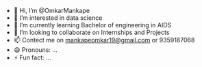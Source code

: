 - 👋 Hi, I’m @OmkarMankape
- 👀 I’m interested in data science
- 🌱 I’m currently learning Bachelor of engineering in AIDS
- 💞️ I’m looking to collaborate on Internships and Projects
- 📫 Contect me on mankapeomkar19@gmail.com or 9359187068
- 😄 Pronouns: ...
- ⚡ Fun fact: ...

<!---
OmkarMankape/OmkarMankape is a ✨ special ✨ repository because its `README.md` (this file) appears on your GitHub profile.
You can click the Preview link to take a look at your changes.
--->
